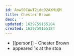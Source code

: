 ```yaml
---
id: AowS0CWwT2idq92AXMiQM
title: Chester Brown
desc: ''
updated: 1639759165184
created: 1639759165184
---
```



- [[person]] - Chester Brown
- appeared 1x at the stoa
